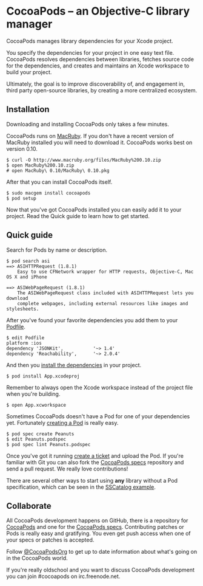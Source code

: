 # CocoaPods – an Objective-C library manager

CocoaPods manages library dependencies for your Xcode project.

You specify the dependencies for your project in one easy text file. CocoaPods resolves dependencies between libraries, fetches source code for the dependencies, and creates and maintains an Xcode workspace to build your project.

Ultimately, the goal is to improve discoverability of, and engagement in, third party open-source libraries, by creating a more centralized ecosystem.


## Installation

Downloading and installing CocoaPods only takes a few minutes.

CocoaPods runs on [MacRuby](http://macruby.org). If you don't have a recent version of MacRuby installed you will need to download it. CocoaPods works best on version 0.10.

    $ curl -O http://www.macruby.org/files/MacRuby%200.10.zip
    $ open MacRuby%200.10.zip
    # open MacRuby\ 0.10/MacRuby\ 0.10.pkg

After that you can install CocoaPods itself.

    $ sudo macgem install cocoapods
    $ pod setup

Now that you've got CocoaPods installed you can easily add it to your project. Read the Quick guide to learn how to get started.


## Quick guide

Search for Pods by name or description.

    $ pod search asi
    ==> ASIHTTPRequest (1.8.1)
        Easy to use CFNetwork wrapper for HTTP requests, Objective-C, Mac OS X and iPhone
    
    ==> ASIWebPageRequest (1.8.1)
        The ASIWebPageRequest class included with ASIHTTPRequest lets you download
        complete webpages, including external resources like images and stylesheets.

After you've found your favorite dependencies you add them to your [Podfile](https://github.com/alloy/cocoapods/wiki/A-Podfile).

    $ edit Podfile
    platform :ios
    dependency 'JSONKit',           '~> 1.4'
    dependency 'Reachability',      '~> 2.0.4'

And then you [install the dependencies](https://github.com/alloy/cocoapods/wiki/Creating-a-project-that-uses-CocoaPods) in your project.

    $ pod install App.xcodeproj

Remember to always open the Xcode workspace instead of the project file when you're building.

    $ open App.xcworkspace

Sometimes CocoaPods doesn't have a Pod for one of your dependencies yet. Fortunately [creating a Pod](https://github.com/alloy/cocoapods/wiki/A-pod-specification) is really easy.

    $ pod spec create Peanuts
    $ edit Peanuts.podspec
    $ pod spec lint Peanuts.podspec

Once you've got it running [create a ticket](https://github.com/alloy/cocoapods/issues) and upload the Pod. If you're familiar with Git you can also fork the [CocoaPods specs](https://github.com/alloy/cocoapods-specs) repository and send a pull request. We really love contributions!

There are several other ways to start using **any** library without a Pod specification, which can be seen in the [SSCatalog example](https://github.com/alloy/cocoapods/blob/master/examples/SSCatalog/Podfile).


## Collaborate

All CocoaPods development happens on GitHub, there is a repository for [CocoaPods](https://github.com/alloy/cocoapods) and one for the [CocoaPods specs](https://github.com/alloy/cocoapods-specs). Contributing patches or Pods is really easy and gratifying. You even get push access when one of your specs or patches is accepted.

Follow [@CocoaPodsOrg](http://twitter.com/CocoaPodsOrg) to get up to date information about what's going on in the CocoaPods world.

If you're really oldschool and you want to discuss CocoaPods development you can join #cocoapods on irc.freenode.net.